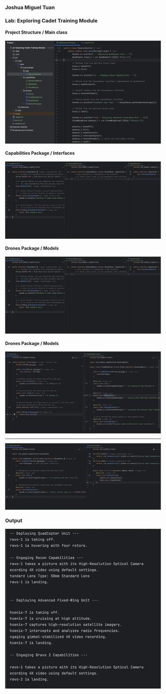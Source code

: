 ### Joshua Miguel Tuan
### Lab: Exploring Cadet Training Module

#### Project Structure / Main class
![](sc1.png)

#### Capabilities Package / Interfaces
![](sc2.png)

#### Drones Package / Models
![](sc2.png)

#### Drones Package  / Models
![](sc3.png)
***
![](sc4.png)

### Output 
![](sc5.png)